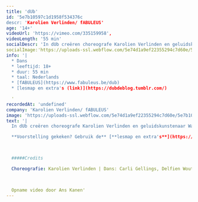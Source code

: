 ```yaml
---
title: 'dUb'
id: '5e7b10597c1d1958f534376c
descr: 'Karolien Verlinden/ fABULEUS'
age: '14+'
videoUrl: 'https://vimeo.com/335159958',
videoLength: '55 min'
socialDescr: 'In dUb creëren choreografe Karolien Verlinden en geluidskunstenaar Wannes Deneer van Tuning People een bevreemdende wereld waarin niet alleen elke beweging maar ook elk geluid gecomponeerd is. Samen met een indrukwekkende cast van veertien dansers onderzoeken ze hoe geluiden onze verbeelding prikkelen en verwachtingen scheppen. Wat gebeurt er als je doodgewone geluiden begint te dubben? Ziet een draai er sneller uit als je tegelijk een zoefff hoort? Kan je stilte hoorbaar maken? Het resultaat is een intense choreografie die je anders naar de wereld doet luisteren.'
socialImage:'https://uploads-ssl.webflow.com/5e74d1a9ef22355294c7d60e/5e7b101710466d80b170a345_fabuleus_dub.jpg'
info: '|
  * Dans
  * leeftijd: 18+
  * duur: 55 min
  * taal: Nederlands
  * [fABULEUS](https://www.fabuleus.be/dub)
  * [lesmap en extra's (link)](https://dubdeblog.tumblr.com/)

  ‍'
recordedAt: 'undefined'
company: 'Karolien Verlinden/ fABULEUS'
image: 'https://uploads-ssl.webflow.com/5e74d1a9ef22355294c7d60e/5e7b101710466d80b170a345_fabuleus_dub.jpg'
text: '|
  In dUb creëren choreografe Karolien Verlinden en geluidskunstenaar Wannes Deneer van Tuning People een bevreemdende wereld waarin niet alleen elke beweging maar ook elk geluid gecomponeerd is. Samen met een indrukwekkende cast van veertien dansers onderzoeken ze hoe geluiden onze verbeelding prikkelen en verwachtingen scheppen. Wat gebeurt er als je doodgewone geluiden begint te dubben? Ziet een draai er sneller uit als je tegelijk een zoefff hoort? Kan je stilte hoorbaar maken? Het resultaat is een intense choreografie die je anders naar de wereld doet luisteren.

  **Voorstelling gekeken? Gebruik de** [**lesmap en extra's**](https://dubdeblog.tumblr.com/) **voor nog meer plezier.**

  ‍

  #####Credits

  Choreografie: Karolien Verlinden | Dans: Carli Gellings, Delfien Wouters, Elias Bedui, Elliot Dehaspe, Emma Bouckaert, Gerald Walravens, Hawa Loosen, Jana De Kockere, Lisa Wandha, Marilyn Iserief, Misha Demoustier, Oona Sauwens, Piet Van Dycke en Steven De Gijnst | Scenografie en geluidsontwerp: Wannes Deneer | Kostuums: Maartje van Bourgognie & Véronique Hendriks (stage) | Lichtontwerp: Timme Afschrift | Dramaturgie: Peter Anthonissen | Productie: fABULEUS | Coproductie: TAKT Dommelhof | Met dank aan wp Zimmer & Villanella | Met steun van de Vlaamse Gemeenschap I Ontwerp flyer: Cox & Grusenmeyer

  ‍

  Opname video door Ans Kanen'
---
```

